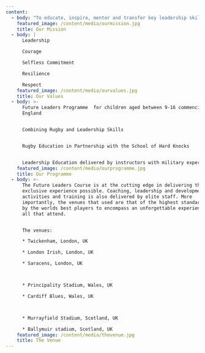 ```yaml
---
content:
  - body: "To educate, inspire, mentor and transfer key leadership skills to the next generation.\n\n\rWe aim to:\n* Create a Leadership Programme accessible to all which can be delivered on a global scale\n\n* Create an Alumni of Future Leaders<\n\n* Be financially stable and reinvest profits into rugby and leadership education\n\n* Create the first movement for Centurion Celebration"
    featured_image: /content/media/ourmission.jpg
    title: Our Mission
  - body: |
      Leadership

      Courage

      Selfless Commitment

      Resilience

      Respect
    featured_image: /content/media/ourvalues.jpg
    title: Our Values
  - body: >-
      Future Leaders Programme  for children aged between 9-16 commencing in
      England


      Combining Rugby and Leadership Skills


      Rugby Education in Partnership with the School of Hard Knocks


      Leadership Education delivered by instructors with military experience
    featured_image: /content/media/ourprogramme.jpg
    title: Our Programme
  - body: >-
      The Future Leaders Course is at the cutting edge in delivering the most
      exclusive experience possible. Coaching, leadership and development
      activities and training is also delivered by elite staff. More
      importantly, the venues that used are that of the highest standard, used
      by the worlds best players to encompass an unforgettable experience for
      all that attend.


      The venues:

      * Twickenham, London, UK

      * London Irish, London, UK

      * Saracens, London, UK



      * Principality Stadium, Wales, UK

      * Cardiff Blues, Wales, UK



      * Murrayfield Stadium, Scotland, UK

      * Ballymuir stadium, Scotland, UK
    featured_image: /content/media/thevenue.jpg
    title: The Venue
---
```

